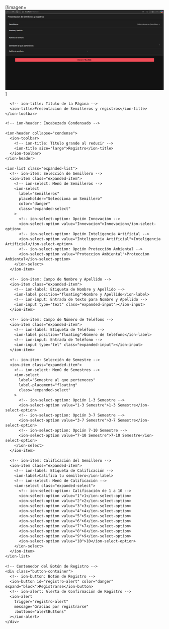 

[!imagen=  ![alt](Captura%20de%20pantalla%202024-10-31%20033612.png) ]


<ion-page>

  <!-- ion-page: Página Principal -->
  <ion-header :translucent="true">
    <ion-toolbar>

      <!-- ion-title: Título de la Página -->
      <ion-title>Presentacion de Semilleros y registros</ion-title>
    </ion-toolbar>

  </ion-header>

  <ion-content :fullscreen="true">

    <!-- ion-header: Encabezado Condensado -->

    <ion-header collapse="condense">
      <ion-toolbar>
        <!-- ion-title: Título grande al reducir -->
        <ion-title size="large">Registro</ion-title>
      </ion-toolbar>
    </ion-header>

    <ion-list class="expanded-list">
      <!-- ion-item: Selección de Semillero -->
      <ion-item class="expanded-item">
        <!-- ion-select: Menú de Semilleros -->
        <ion-select
          label="Semilleros"
          placeholder="Selecciona un Semillero"
          color="danger"
          class="expanded-select"
        >
          <!-- ion-select-option: Opción Innovación -->
          <ion-select-option value="Innovacion">Innovacion</ion-select-option>
          <!-- ion-select-option: Opción Inteligencia Artificial -->
          <ion-select-option value="Inteligencia Artificial">Inteligencia Artificial</ion-select-option>
          <!-- ion-select-option: Opción Protección Ambiental -->
          <ion-select-option value="Proteccion Ambiental">Proteccion Ambiental</ion-select-option>
        </ion-select>
      </ion-item>

      <!-- ion-item: Campo de Nombre y Apellido -->
      <ion-item class="expanded-item">
        <!-- ion-label: Etiqueta de Nombre y Apellido -->
        <ion-label position="floating">Nombre y Apellido</ion-label>
        <!-- ion-input: Entrada de texto para Nombre y Apellido -->
        <ion-input type="text" class="expanded-input"></ion-input>
      </ion-item>

      <!-- ion-item: Campo de Número de Teléfono -->
      <ion-item class="expanded-item">
        <!-- ion-label: Etiqueta de Teléfono -->
        <ion-label position="floating">Número de teléfono</ion-label>
        <!-- ion-input: Entrada de Teléfono -->
        <ion-input type="tel" class="expanded-input"></ion-input>
      </ion-item>

      <!-- ion-item: Selección de Semestre -->
      <ion-item class="expanded-item">
        <!-- ion-select: Menú de Semestres -->
        <ion-select
          label="Semestre al que perteneces"
          label-placement="floating"
          class="expanded-select"
        >
          <!-- ion-select-option: Opción 1-3 Semestre -->
          <ion-select-option value="1-3 Semestre">1-3 Semestre</ion-select-option>
          <!-- ion-select-option: Opción 3-7 Semestre -->
          <ion-select-option value="3-7 Semestre">3-7 Semestre</ion-select-option>
          <!-- ion-select-option: Opción 7-10 Semestre -->
          <ion-select-option value="7-10 Semestre">7-10 Semestre</ion-select-option>
        </ion-select>
      </ion-item>

      <!-- ion-item: Calificación del Semillero -->
      <ion-item class="expanded-item">
        <!-- ion-label: Etiqueta de Calificación -->
        <ion-label>Califica tu semillero</ion-label>
        <!-- ion-select: Menú de Calificación -->
        <ion-select class="expanded-select">
          <!-- ion-select-option: Calificación de 1 a 10 -->
          <ion-select-option value="1">1</ion-select-option>
          <ion-select-option value="2">2</ion-select-option>
          <ion-select-option value="3">3</ion-select-option>
          <ion-select-option value="4">4</ion-select-option>
          <ion-select-option value="5">5</ion-select-option>
          <ion-select-option value="6">6</ion-select-option>
          <ion-select-option value="7">7</ion-select-option>
          <ion-select-option value="8">8</ion-select-option>
          <ion-select-option value="9">9</ion-select-option>
          <ion-select-option value="10">10</ion-select-option>
        </ion-select>
      </ion-item>
    </ion-list>

    <!-- Contenedor del Botón de Registro -->
    <div class="button-container">
      <!-- ion-button: Botón de Registro -->
      <ion-button id="registro-alert" color="danger" expand="block">Registrarse</ion-button>
      <!-- ion-alert: Alerta de Confirmación de Registro -->
      <ion-alert
        trigger="registro-alert"
        message="Gracias por registrarse"
        :buttons="alertButtons"
      ></ion-alert>
    </div>
  </ion-content>
</ion-page>


